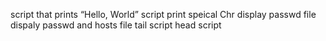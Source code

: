 script that prints “Hello, World” 
script print speical Chr
display passwd file 
dispaly passwd and hosts file
tail script
head script
